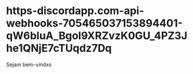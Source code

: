 # https-discordapp.com-api-webhooks-705465037153894401-qW6bluA_Bgol9XRZvzK0GU_4PZ3Jhe1QNjE7cTUqdz7Dq
Sejam bem-vindxs
